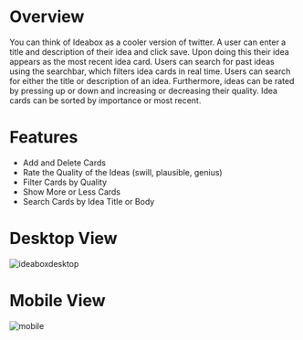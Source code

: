 # Overview
You can think of Ideabox as a cooler version of twitter. A user can enter a title and description of their idea and click save.
Upon doing this their idea appears as the most recent idea card. Users can search for past ideas using the searchbar, which 
filters idea cards in real time. Users can search for either the title or description of an idea. Furthermore, ideas can be 
rated by pressing up or down and increasing or decreasing their quality. Idea cards can be sorted by importance or most recent. 

# Features
* Add and Delete Cards
* Rate the Quality of the Ideas (swill, plausible, genius)
* Filter Cards by Quality
* Show More or Less Cards
* Search Cards by Idea Title or Body

# Desktop View

![ideaboxdesktop](https://user-images.githubusercontent.com/42000931/53045559-2df91180-344b-11e9-94ef-ad252a177214.png)

# Mobile View

![mobile](https://user-images.githubusercontent.com/42000931/53135620-2b74e580-3539-11e9-87b8-1c3e00b5f3e4.png)

